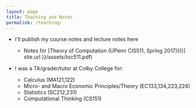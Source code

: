 ```yaml
---
layout: page
title: Teaching and Notes
permalink: /teaching/
---
```




* I'll publish my course notes and lecture notes here
	- Notes for [Theory of Computation (UPenn CIS511, Spring 2017)]({{ site.url }}/assets/toc511.pdf)

* I was a TA/grader/tutor at Colby College for:
	- Calculus (MA121,122)
	- Micro- and Macro Economic Principles/Theory (EC133,134,223,224)
	- Statistics (SC212,231)
	- Computational Thinking (CS151)
